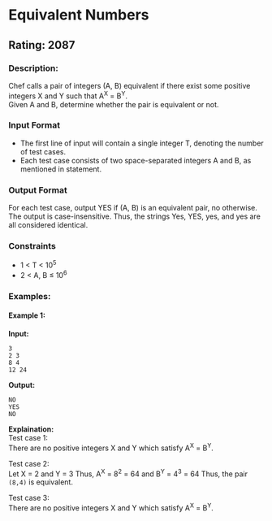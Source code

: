 # Equivalent Numbers
## Rating: 2087
### Description:
Chef calls a pair of integers (A, B) equivalent if there exist some positive integers X and Y such that A<sup>X</sup> = B<sup>Y</sup>.  
Given A and B, determine whether the pair is equivalent or not.
### Input Format
- The first line of input will contain a single integer T, denoting the number of test cases.
- Each test case consists of two space-separated integers A and B, as mentioned in statement.
### Output Format
For each test case, output YES if (A, B) is an equivalent pair, no otherwise.  
The output is case-insensitive. Thus, the strings Yes, YES, yes, and yes are all considered identical.
### Constraints
- 1 < T < 10<sup>5</sup>
- 2 < A, B ≤ 10<sup>6</sup>

### Examples:
#### Example 1:
**Input:**
```
3
2 3
8 4
12 24
```
**Output:**
```
NO
YES
NO
```
**Explaination:**  
Test case 1:  
There are no positive integers X and Y which satisfy A<sup>X</sup> = B<sup>Y</sup>.

Test case 2:  
Let X = 2 and Y = 3 Thus, A<sup>X</sup> = 8<sup>2</sup> = 64 and B<sup>Y</sup> = 4<sup>3</sup> = 64 Thus, the pair `(8,4)` is equivalent.

Test case 3:  
There are no positive integers X and Y which satisfy A<sup>X</sup> = B<sup>Y</sup>.